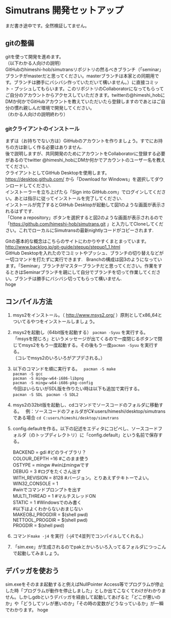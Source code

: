 # Simutrans 開発セットアップ
まだ書き途中です。全然検証してません。

## gitの整備
gitを使って開発を進めます。  
（以下わかる人向けの説明）    
GitHubのhimeshi-hob/simutransリポジトリの然るべきブランチ（「seminar」ブランチがmasterだと思ってください。masterブランチは本家との同期用です。ブランチは勝手にバシバシ作っていただいて構いません。）に直接コミット・プッシュしてもらいます。このリポジトリのCollaboratorになってもらってご自分のアカウントからアクセスしていただきます。twitterの@himeshi_hobにDMか何かでGitHubアカウントを教えていただいたら登録しますのであとはご自分の慣れ親しんだ環境で開発してください。  
（わかる人向けの説明終わり）

### gitクライアントのインストール
まずは（お持ちでない方は）GitHubのアカウントを作りましょう。すでにお持ちの方は新しく作る必要はありません.  
後で説明しますが、共同開発のためにアカウントをCollaboratorに登録する必要があるのでtwitter @himeshi_hobにDMか何かでアカウントのユーザー名を教えてください.  
クライアントとしてGitHub Desktopを使用します。https://desktop.github.com/ から「Download for Windows」を選択してダウンロードしてください.  
インストーラーを立ち上げたら「Sign into GitHub.com」でログインしてください。あとは指示に従ってインストールを完了してください.  
インストールが完了するとGitHub Desktopが起動して図1のような画面が表示されるはずです.  
「Clone a repository」ボタンを選択すると図2のような画面が表示されるので「https://github.com/himeshi-hob/simutrans.git 」と入力してCloneしてください。これでローカルにSimutransの最新nightlyコードがコピーされます.  
  
Gitの基本的な概念はこちらのサイトにわかりやすくまとまっています。 http://www.backlog.jp/git-guide/stepup/stepup1_1.html  
GitHub Desktopを入れたのでコミットやプッシュ、ブランチの切り替えなどが一切コマンドを打たずに実行できます.  
Branchの構成は図3のようになっています。「Seminar」ブランチがマスターブランチだと思ってください。作業をするときはSeminarブランチを親にして自分でブランチを切って作業してください。ブランチは勝手にバシバシ切ってもらって構いません.  
hoge

## コンパイル方法
1. msys2をインストール。（ http://www.msys2.org/ ）原則としてx86_64とついてるやつをインストールしましょう。
2. msys2を起動し（64bit版を起動する） `pacman -Syuu` を実行する。  
「msysを閉じろ」というメッセージが出てくるので一度閉じるボタンで閉じてmsys2をもう一度起動する。その後もう一度`pacman -Syuu` を実行する。  
（コレでmsys2のいろいろがアプデされる。）  
3. 以下のコマンドを順に実行する。  
`pacman -S make`  
`pacman -S gcc`  
`pacman -S mingw-w64-i686-libpng`  
`pacman -S mingw-w64-i686-pkg-config`  
今回はいらないがSDL版を作りたい時は以下も追加で実行する。   
`pacman -S SDL`   
`pacman -S SDL2`   
4. msys2の32bit版を起動し、cdコマンドでソースコードのフォルダに移動する。  
例：ソースコードのフォルダがC¥:users/himeshi/desktop/simutrans である場合
`cd C:users/himeshi/desktop/simutrans`  
5. config.defaultを作る。以下の記述をエディタにコピペし、ソースコードフォルダ（のトップディレクトリ）に「config.default」という名前で保存する。  

    BACKEND = gdi #どのライブラリ？  
    COLOUR_DEPTH =16 #このまま使う  
    OSTYPE = mingw #winはmingwです  
    DEBUG = 3 #ログをたくさん出す  
    WITH_REVISION = 8128 #バージョン。とりあえずテキトーでよい。  
    WIN32_CONSOLE = 1  
    #winでコマンドプロンプトを出す  
    MULTI_THREAD = 1 #マルチスレッドON  
    STATIC = 1 #Windowsでのみ書く  
    #以下はよくわからないおまじない  
    MAKEOBJ_PROGDIR = $(shell pwd)  
    NETTOOL_PROGDIR = $(shell pwd)  
    PROGDIR  = $(shell pwd)  
    
6. コマンド`make -j4` を実行（-j4で4並列でコンパイルしてくれる。）
7. 「sim.exe」が生成されるのでpakとかいろいろ入ってるフォルダにつっこんで起動してみましょう。

## デバッガを使おう
sim.exeをそのまま起動すると例えばNullPointer Access等でプログラムが停止した時「プログラムが動作を停止しました」としか出てこなくてわけがわかりません。しかしgdbというデバッガを経由して起動してあげると「どこが悪いのか」や「どうしてソレが悪いのか」「その時の変数がどうなっているか」が一瞬でわかります。
hoge
